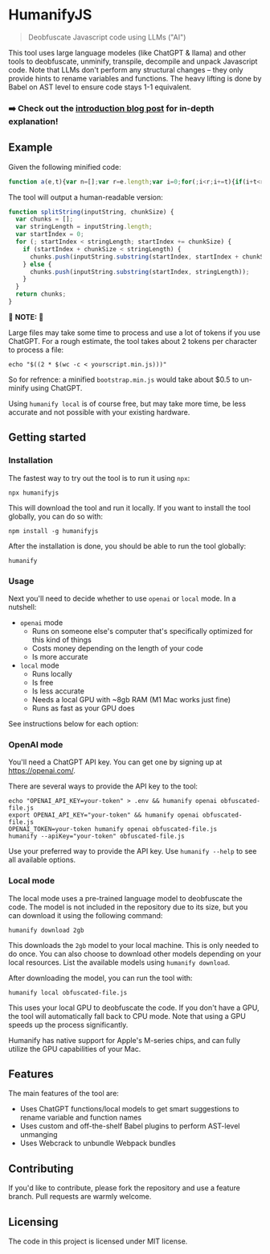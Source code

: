 # HumanifyJS
> Deobfuscate Javascript code using LLMs ("AI")

This tool uses large language modeles (like ChatGPT & llama) and other tools to
deobfuscate, unminify, transpile, decompile and unpack Javascript code. Note
that LLMs don't perform any structural changes – they only provide hints to
rename variables and functions. The heavy lifting is done by Babel on AST level
to ensure code stays 1-1 equivalent.

### ➡️ Check out the [introduction blog post][blogpost] for in-depth explanation!

[blogpost]: https://thejunkland.com/blog/using-llms-to-reverse-javascript-minification

## Example

Given the following minified code:

```javascript
function a(e,t){var n=[];var r=e.length;var i=0;for(;i<r;i+=t){if(i+t<r){n.push(e.substring(i,i+t))}else{n.push(e.substring(i,r))}}return n}
```

The tool will output a human-readable version:

```javascript
function splitString(inputString, chunkSize) {
  var chunks = [];
  var stringLength = inputString.length;
  var startIndex = 0;
  for (; startIndex < stringLength; startIndex += chunkSize) {
    if (startIndex + chunkSize < stringLength) {
      chunks.push(inputString.substring(startIndex, startIndex + chunkSize));
    } else {
      chunks.push(inputString.substring(startIndex, stringLength));
    }
  }
  return chunks;
}
```

🚨 **NOTE:** 🚨

Large files may take some time to process and use a lot of tokens if you use
ChatGPT. For a rough estimate, the tool takes about 2 tokens per character to
process a file:

```shell
echo "$((2 * $(wc -c < yourscript.min.js)))"
```

So for refrence: a minified `bootstrap.min.js` would take about $0.5 to
un-minify using ChatGPT.

Using `humanify local` is of course free, but may take more time, be less
accurate and not possible with your existing hardware.

## Getting started

### Installation

The fastest way to try out the tool is to run it using `npx`:

```
npx humanifyjs
```

This will download the tool and run it locally. If you want to install the tool
globally, you can do so with:

```shell
npm install -g humanifyjs
```

After the installation is done, you should be able to run the tool globally:

```shell
humanify
```

### Usage

Next you'll need to decide whether to use `openai` or `local` mode. In a
nutshell:

* `openai` mode
  * Runs on someone else's computer that's specifically optimized for this kind
    of things
  * Costs money depending on the length of your code
  * Is more accurate
* `local` mode
  * Runs locally
  * Is free
  * Is less accurate
  * Needs a local GPU with ~8gb RAM (M1 Mac works just fine)
  * Runs as fast as your GPU does

See instructions below for each option:

### OpenAI mode

You'll need a ChatGPT API key. You can get one by signing up at
https://openai.com/.

There are several ways to provide the API key to the tool:
```shell
echo "OPENAI_API_KEY=your-token" > .env && humanify openai obfuscated-file.js
export OPENAI_API_KEY="your-token" && humanify openai obfuscated-file.js
OPENAI_TOKEN=your-token humanify openai obfuscated-file.js
humanify --apiKey="your-token" obfuscated-file.js
```

Use your preferred way to provide the API key. Use `humanify --help` to see
all available options.

### Local mode

The local mode uses a pre-trained language model to deobfuscate the code. The
model is not included in the repository due to its size, but you can download it
using the following command:

```shell
humanify download 2gb
```

This downloads the `2gb` model to your local machine. This is only needed to do
once. You can also choose to download other models depending on your local
resources. List the available models using `humanify download`.

After downloading the model, you can run the tool with:

```shell
humanify local obfuscated-file.js
```

This uses your local GPU to deobfuscate the code. If you don't have a GPU, the
tool will automatically fall back to CPU mode. Note that using a GPU speeds up
the process significantly.

Humanify has native support for Apple's M-series chips, and can fully utilize
the GPU capabilities of your Mac.

## Features

The main features of the tool are:
* Uses ChatGPT functions/local models to get smart suggestions to rename
  variable and function names
* Uses custom and off-the-shelf Babel plugins to perform AST-level unmanging
* Uses Webcrack to unbundle Webpack bundles

## Contributing

If you'd like to contribute, please fork the repository and use a feature
branch. Pull requests are warmly welcome.

## Licensing

The code in this project is licensed under MIT license.
